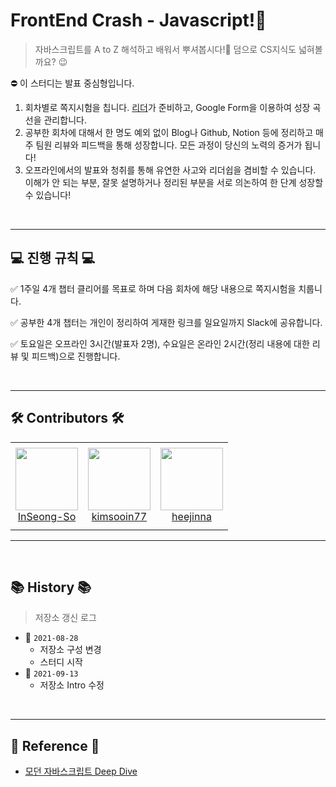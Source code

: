 # FrontEnd Crash - Javascript!:hammer:
> 자바스크립트를 A to Z 해석하고 배워서 뿌셔봅시다!:mag_right: 덤으로 CS지식도 넓혀볼까요? :wink:

⛔️ 이 스터디는 발표 중심형입니다.
1. 회차별로 쪽지시험을 칩니다. [리더](https://github.com/InSeong-So)가 준비하고, Google Form을 이용하여 성장 곡선을 관리합니다.
2. 공부한 회차에 대해서 한 명도 예외 없이 Blog나 Github, Notion 등에 정리하고 매주 팀원 리뷰와 피드백을 통해 성장합니다. 모든 과정이 당신의 노력의 증거가 됩니다!
3. 오프라인에서의 발표와 청취를 통해 유연한 사고와 리더쉽을 겸비할 수 있습니다. 이해가 안 되는 부분, 잘못 설명하거나 정리된 부분을 서로 의논하여 한 단계 성장할 수 있습니다!
<!-- 
<br>
<hr>

:blue_book:TOC가 들어갈 자리입니다. -->

<!-- START doctoc -->
<!-- ref: https://github.com/technote-space/toc-generator -->
<!-- END doctoc -->

<br>
<hr>

## 💻 진행 규칙 💻

✅ 1주일 4개 챕터 클리어를 목표로 하며 다음 회차에 해당 내용으로 쪽지시험을 치룹니다.

✅ 공부한 4개 챕터는 개인이 정리하여 게재한 링크를 일요일까지 Slack에 공유합니다.

✅ 토요일은 오프라인 3시간(발표자 2명), 수요일은 온라인 2시간(정리 내용에 대한 리뷰 및 피드백)으로 진행합니다.

<br>
<hr>

## 🛠 Contributors 🛠

<table>
    <tr height="140px">
        <td align="center">
            <a href="https://github.com/InSeong-So"><img height="100px" width="100px" src="https://avatars.githubusercontent.com/u/18283006?v=4"/></a>
            <br />
            <a href="https://github.com/InSeong-So">InSeong-So</a>
        </td>
        <td align="center">
            <a href="https://github.com/kimsooin77"><img height="100px" width="100px" src="https://avatars.githubusercontent.com/u/82991292?v=4"/></a>
            <br />
            <a href="https://github.com/kimsooin77">kimsooin77</a>
        </td>
        <td align="center">
            <a href="https://github.com/heejinna"><img height="100px" width="100px" src="https://avatars.githubusercontent.com/u/87808507?v=4"/></a>
            <br />
            <a href="https://github.com/heejinna">heejinna</a>
        </td>
        <!-- <td align="center">
            <a href="https://github.com/zinozino1"><img height="100px" width="100px" src="https://avatars.githubusercontent.com/u/52441478?v=4"/></a>
            <br />
            <a href="https://github.com/zinozino1">zinozino1</a>
        </td> -->
    </tr>
</table>

<hr>
<br>

## 📚 History 📚
> 저장소 갱신 로그

- 🔧 `2021-08-28`
  - 저장소 구성 변경
  - 스터디 시작
- 🔧 `2021-09-13`
  - 저장소 Intro 수정

<br>
<hr>

## 🔗 Reference 🔗
- [모던 자바스크립트 Deep Dive](http://www.yes24.com/Product/Goods/92742567)